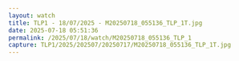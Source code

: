 ```yaml
---
layout: watch
title: TLP1 - 18/07/2025 - M20250718_055136_TLP_1T.jpg
date: 2025-07-18 05:51:36
permalink: /2025/07/18/watch/M20250718_055136_TLP_1
capture: TLP1/2025/202507/20250717/M20250718_055136_TLP_1T.jpg
---
```

